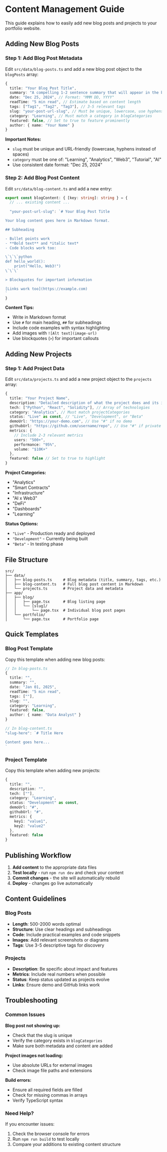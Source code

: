 # Content Management Guide

This guide explains how to easily add new blog posts and projects to your portfolio website.

## Adding New Blog Posts

### Step 1: Add Blog Post Metadata

Edit `src/data/blog-posts.ts` and add a new blog post object to the `blogPosts` array:

```typescript
{
  title: "Your Blog Post Title",
  summary: "A compelling 1-2 sentence summary that will appear in the blog list.",
  date: "Dec 25, 2024", // Format: "MMM DD, YYYY"
  readTime: "5 min read", // Estimate based on content length
  tags: ["Tag1", "Tag2", "Tag3"], // 3-5 relevant tags
  slug: "your-post-url-slug", // Must be unique, lowercase, use hyphens
  category: "Learning", // Must match a category in blogCategories
  featured: false, // Set to true to feature prominently
  author: { name: "Your Name" }
}
```

**Important Notes:**
- `slug` must be unique and URL-friendly (lowercase, hyphens instead of spaces)
- `category` must be one of: "Learning", "Analytics", "Web3", "Tutorial", "AI"
- Use consistent date format: "Dec 25, 2024"

### Step 2: Add Blog Post Content

Edit `src/data/blog-content.ts` and add a new entry:

```typescript
export const blogContent: { [key: string]: string } = {
  // ... existing content ...
  
  "your-post-url-slug": `# Your Blog Post Title

Your blog content goes here in Markdown format.

## Subheading

- Bullet points work
- **Bold text** and *italic text*
- Code blocks work too:

\`\`\`python
def hello_world():
    print("Hello, Web3!")
\`\`\`

> Blockquotes for important information

[Links work too](https://example.com)
`
}
```

**Content Tips:**
- Write in Markdown format
- Use `#` for main heading, `##` for subheadings
- Include code examples with syntax highlighting
- Add images with `![Alt text](image-url)`
- Use blockquotes (`>`) for important callouts

## Adding New Projects

### Step 1: Add Project Data

Edit `src/data/projects.ts` and add a new project object to the `projects` array:

```typescript
{
  title: "Your Project Name",
  description: "Detailed description of what the project does and its impact. Include key features and technologies used.",
  tech: ["Python", "React", "Solidity"], // Array of technologies
  category: "Analytics", // Must match projectCategories
  status: "Live" as const, // "Live", "Development", or "Beta"
  demoUrl: "https://your-demo.com", // Use "#" if no demo
  githubUrl: "https://github.com/username/repo", // Use "#" if private
  metrics: {
    // Include 2-3 relevant metrics
    users: "500+",
    performance: "95%",
    volume: "$10K+"
  },
  featured: false // Set to true to highlight
}
```

**Project Categories:**
- "Analytics"
- "Smart Contracts" 
- "Infrastructure"
- "AI x Web3"
- "DeFi"
- "Dashboards"
- "Learning"

**Status Options:**
- `"Live"` - Production ready and deployed
- `"Development"` - Currently being built
- `"Beta"` - In testing phase

## File Structure

```
src/
├── data/
│   ├── blog-posts.ts     # Blog metadata (title, summary, tags, etc.)
│   ├── blog-content.ts   # Full blog post content in Markdown
│   └── projects.ts       # Project data and metadata
├── app/
│   ├── blog/
│   │   ├── page.tsx      # Blog listing page
│   │   └── [slug]/
│   │       └── page.tsx  # Individual blog post pages
│   └── portfolio/
│       └── page.tsx      # Portfolio page
```

## Quick Templates

### Blog Post Template
Copy this template when adding new blog posts:

```typescript
// In blog-posts.ts
{
  title: "",
  summary: "",
  date: "Jan 01, 2025",
  readTime: "5 min read",
  tags: [""],
  slug: "",
  category: "Learning",
  featured: false,
  author: { name: "Data Analyst" }
}

// In blog-content.ts
"slug-here": `# Title Here

Content goes here...
`
```

### Project Template
Copy this template when adding new projects:

```typescript
{
  title: "",
  description: "",
  tech: [""],
  category: "Learning",
  status: "Development" as const,
  demoUrl: "#",
  githubUrl: "#",
  metrics: {
    key1: "value1",
    key2: "value2"
  },
  featured: false
}
```

## Publishing Workflow

1. **Add content** to the appropriate data files
2. **Test locally** - run `npm run dev` and check your content
3. **Commit changes** - the site will automatically rebuild
4. **Deploy** - changes go live automatically

## Content Guidelines

### Blog Posts
- **Length**: 500-2000 words optimal
- **Structure**: Use clear headings and subheadings
- **Code**: Include practical examples and code snippets
- **Images**: Add relevant screenshots or diagrams
- **Tags**: Use 3-5 descriptive tags for discovery

### Projects  
- **Description**: Be specific about impact and features
- **Metrics**: Include real numbers when possible
- **Status**: Keep status updated as projects evolve
- **Links**: Ensure demo and GitHub links work

## Troubleshooting

### Common Issues

**Blog post not showing up:**
- Check that the slug is unique
- Verify the category exists in `blogCategories`
- Make sure both metadata and content are added

**Project images not loading:**
- Use absolute URLs for external images
- Check image file paths and extensions

**Build errors:**
- Ensure all required fields are filled
- Check for missing commas in arrays
- Verify TypeScript syntax

### Need Help?
If you encounter issues:
1. Check the browser console for errors
2. Run `npm run build` to test locally
3. Compare your additions to existing content structure